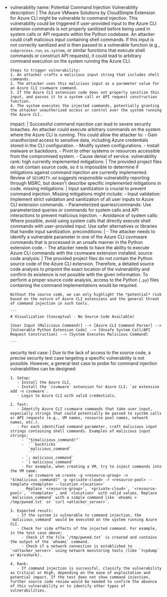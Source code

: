 - vulnerability name: Potential Command Injection Vulnerability
  description: |
      The Azure VMware Solutions by CloudSimple Extension for Azure CLI might be vulnerable to command injection.
      This vulnerability could be triggered if user-provided input to the Azure CLI extension commands is not properly sanitized before being used in system calls or API requests within the Python codebase.
      An attacker could craft malicious input containing shell commands. If this input is not correctly sanitized and is then passed to a vulnerable function (e.g., `subprocess.run`, `os.system`, or similar functions that execute shell commands or construct API requests), it could lead to arbitrary command execution on the system running the Azure CLI.

      Steps to trigger vulnerability:
      1. An attacker crafts a malicious input string that includes shell commands.
      2. The attacker uses this malicious input as a parameter value for an Azure CLI csvmware command.
      3. If the Azure CLI extension code does not properly sanitize this input, and passes it to a system call or API request construction function.
      4. The system executes the injected commands, potentially granting the attacker unauthorized access or control over the system running the Azure CLI.
  impact: |
      Successful command injection can lead to severe security breaches.
      An attacker could execute arbitrary commands on the system where the Azure CLI is running.
      This could allow the attacker to:
      - Gain unauthorized access to sensitive data, including Azure credentials stored in the CLI configuration.
      - Modify system configurations.
      - Install malware or backdoors.
      - Pivot to other systems or resources accessible from the compromised system.
      - Cause denial of service.
  vulnerability rank: high
  currently implemented mitigations: |
      The provided project files do not contain source code, so it is impossible to determine if mitigations against command injection are currently implemented.
      Review of `SECURITY.md` suggests responsible vulnerability reporting through MSRC, but doesn't describe specific implemented mitigations in code.
  missing mitigations: |
      Input sanitization is crucial to prevent command injection. Missing mitigations might include:
      - Input validation: Implement strict validation and sanitization of all user inputs to Azure CLI extension commands.
      - Parameterized queries/commands: Use parameterized queries or commands for system calls and API interactions to prevent malicious injection.
      - Avoidance of system calls: Where possible, avoid using system calls that directly execute shell commands with user-provided input. Use safer alternatives or libraries that handle input sanitization.
  preconditions: |
      - The attacker needs to identify a vulnerable parameter in one of the Azure CLI csvmware commands that is processed in an unsafe manner in the Python extension code.
      - The attacker needs to have the ability to execute Azure CLI commands with the csvmware extension installed.
  source code analysis: |
      The provided project files do not contain the Python source code of the Azure CLI extension.
      Therefore, a detailed source code analysis to pinpoint the exact location of the vulnerability and confirm its existence is not possible with the given information.
      To perform a proper source code analysis, access to the Python (`.py`) files containing the command implementations would be required.

      Without the source code, we can only highlight the *potential* risk based on the nature of Azure CLI extensions and the general threat of command injection in such tools.

      ```
      # Visualization (Conceptual - No Source Code Available)

      [User Input (Malicious Command)] --> [Azure CLI Command Parser] --> [Vulnerable Python Extension Code] --> [Unsafe System Call/API Request Construction] --> [System Executes Malicious Command]

      ```
  security test case: |
      Due to the lack of access to the source code, a precise security test case targeting a specific vulnerability is not possible.
      However, a general test case to probe for command injection vulnerabilities can be designed:

      1. Setup:
         - Install the Azure CLI.
         - Install the `csvmware` extension for Azure CLI: `az extension add -n csvmware`.
         - Login to Azure CLI with valid credentials.

      2. Test:
         - Identify Azure CLI csvmware commands that take user input, especially strings that could potentially be passed to system calls or API requests (e.g., VM names, resource pool names, network names, etc.).
         - For each identified command parameter, craft malicious input strings containing shell commands. Examples of malicious input strings:
           - `"$(malicious_command)"`
           -  ```backticks
              `malicious_command`
              ```
           - `; malicious_command`
           - `| malicious_command`
           - For example, when creating a VM, try to inject commands into the VM name:
             `az csvmware vm create -g <resource-group> -n "$(malicious_command)" -p <private-cloud> -r <resource-pool> --template <template> --location <location>`
             Replace `<resource-group>`, `<private-cloud>`, `<resource-pool>`, `<template>`, and `<location>` with valid values. Replace `malicious_command` with a simple command like `whoami > /tmp/pwned.txt` or `curl <attacker_server>`.

      3. Expected result:
         - If the system is vulnerable to command injection, the `malicious_command` would be executed on the system running Azure CLI.
         - Check for side effects of the injected command. For example, in the test case above:
           - Check if the file `/tmp/pwned.txt` is created and contains the output of the `whoami` command.
           - Check if a network connection is established to `<attacker_server>` using network monitoring tools (like `tcpdump` or Wireshark).

      4. Rank:
         - If command injection is successful, classify the vulnerability as Critical or High, depending on the ease of exploitation and potential impact. If the test does not show command injection, further source code review would be needed to confirm the absence of this vulnerability or to identify other types of vulnerabilities.